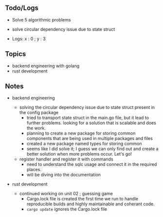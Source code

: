 ## Todo/Logs
- Solve 5 algorithmic problems
- solve circular dependency issue due to state struct

- Logs: x : 0 ; y : 3

## Topics
- backend engineering with golang
- rust development


## Notes
- backend engineering
	- solving the circular dependency issue due to state struct present in the config package 
		- tried to transport state struct in the main.go file, but it lead to further problems. looking for a solution that is scalable and does the work. 
		- planning to create a new package for storing common components that are being used in multiple packages and files
		- created a new package named types for storing common 
		- seems like I did solve it; I guess we can only find out and create a better solution when more problems occur. Let's go!
	- register handler and register it with commands
		- need to understand the sqlc usage and connect it in the required places. 
		- will be diving into the documentation


- rust development
	- continued working on unit 02 ; guessing game
		- Cargo.lock file is created the first time we run to handle reproducible builds and highly maintainable and coherant code. 
		- `cargo update` ignores the Cargo.lock file 
	
